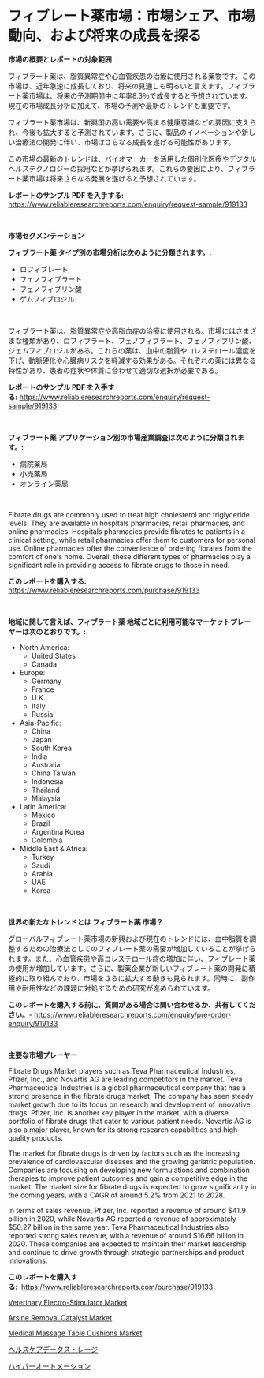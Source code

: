 <p><h1>フィブレート薬市場：市場シェア、市場動向、および将来の成長を探る</h1></p><p><strong>市場の概要とレポートの対象範囲</strong></p>
<p><p>フィブラート薬は、脂質異常症や心血管疾患の治療に使用される薬物です。この市場は、近年急速に成長しており、将来の見通しも明るいと言えます。フィブラート薬市場は、将来の予測期間中に年率8.3％で成長すると予想されています。現在の市場成長分析に加えて、市場の予測や最新のトレンドも重要です。</p><p>フィブラート薬市場は、新興国の高い需要や高まる健康意識などの要因に支えられ、今後も拡大すると予測されています。さらに、製品のイノベーションや新しい治療法の開発に伴い、市場はさらなる成長を遂げる可能性があります。</p><p>この市場の最新のトレンドは、バイオマーカーを活用した個別化医療やデジタルヘルステクノロジーの採用などが挙げられます。これらの要因により、フィブラート薬市場は将来さらなる発展を遂げると予想されています。</p></p>
<p><strong>レポートのサンプル PDF を入手する:</strong> <a href="https://www.reliableresearchreports.com/enquiry/request-sample/919133">https://www.reliableresearchreports.com/enquiry/request-sample/919133</a></p>
<p>&nbsp;</p>
<p><strong>市場セグメンテーション</strong></p>
<p><strong>フィブラート薬 タイプ別の市場分析は次のように分類されます。:</strong></p>
<p><ul><li>ロフィブレート</li><li>フェノフィブラート</li><li>フェノフィブリン酸</li><li>ゲムフィブロジル</li></ul></p>
<p>&nbsp;</p>
<p><p>フィブラート薬は、脂質異常症や高脂血症の治療に使用される。市場にはさまざまな種類があり、ロフィブラート、フェノフィブラート、フェノフィブリン酸、ジェムフィブロジルがある。これらの薬は、血中の脂質やコレステロール濃度を下げ、動脈硬化や心臓病リスクを軽減する効果がある。それぞれの薬には異なる特性があり、患者の症状や体質に合わせて適切な選択が必要である。</p></p>
<p><strong>レポートのサンプル PDF を入手する:</strong>&nbsp;<a href="https://www.reliableresearchreports.com/enquiry/request-sample/919133">https://www.reliableresearchreports.com/enquiry/request-sample/919133</a></p>
<p>&nbsp;</p>
<p><strong> フィブラート薬 アプリケーション別の市場産業調査は次のように分類されます。:</strong></p>
<p><ul><li>病院薬局</li><li>小売薬局</li><li>オンライン薬局</li></ul></p>
<p>&nbsp;</p>
<p><p>Fibrate drugs are commonly used to treat high cholesterol and triglyceride levels. They are available in hospitals pharmacies, retail pharmacies, and online pharmacies. Hospitals pharmacies provide fibrates to patients in a clinical setting, while retail pharmacies offer them to customers for personal use. Online pharmacies offer the convenience of ordering fibrates from the comfort of one's home. Overall, these different types of pharmacies play a significant role in providing access to fibrate drugs to those in need.</p></p>
<p><strong>このレポートを購入する:</strong>&nbsp; <a href="https://www.reliableresearchreports.com/purchase/919133">https://www.reliableresearchreports.com/purchase/919133</a></p>
<p>&nbsp;</p>
<p><strong>地域に関して言えば、フィブラート薬 地域ごとに利用可能なマーケットプレーヤーは次のとおりです。:</strong></p>
<p><ul>
    <li>
        North America:
        <ul>
            <li>United States</li>
            <li>Canada</li>
        </ul>
    </li>
    <li>
        Europe:
        <ul>
            <li>Germany</li>
            <li>France</li>
            <li>U.K.</li>
            <li>Italy</li>
            <li>Russia</li>
        </ul>
    </li>
    <li>
        Asia-Pacific:
        <ul>
            <li>China</li>
            <li>Japan</li>
            <li>South Korea</li>
            <li>India</li>
            <li>Australia</li>
            <li>China Taiwan</li>
            <li>Indonesia</li>
            <li>Thailand</li>
            <li>Malaysia</li>
        </ul>
    </li>
    <li>
        Latin America:
        <ul>
            <li>Mexico</li>
            <li>Brazil</li>
            <li>Argentina Korea</li>
            <li>Colombia</li>
        </ul>
    </li>
    <li>
        Middle East & Africa:
        <ul>
            <li>Turkey</li>
            <li>Saudi</li>
            <li>Arabia</li>
            <li>UAE</li>
            <li>Korea</li>
        </ul>
    </li>
    </ul></p>
<p>&nbsp;</p>
<p><strong>世界の新たなトレンドとは フィブラート薬 市場？</strong></p>
<p><p>グローバルフィブレート薬市場の新興および現在のトレンドには、血中脂質を調整するための治療法としてのフィブレート薬の需要が増加していることが挙げられます。また、心血管疾患や高コレステロール症の増加に伴い、フィブレート薬の使用が増加しています。さらに、製薬企業が新しいフィブレート薬の開発に積極的に取り組んでおり、市場をさらに拡大する動きも見られます。同時に、副作用や耐用性などの課題に対処するための研究が進められています。</p></p>
<p><strong>このレポートを購入する前に、質問がある場合は問い合わせるか、共有してください。</strong>- <a href="https://www.reliableresearchreports.com/enquiry/pre-order-enquiry/919133">https://www.reliableresearchreports.com/enquiry/pre-order-enquiry/919133</a></p>
<p>&nbsp;</p>
<p><strong>主要な市場プレーヤー</strong></p>
<p><p>Fibrate Drugs Market players such as Teva Pharmaceutical Industries, Pfizer, Inc., and Novartis AG are leading competitors in the market. Teva Pharmaceutical Industries is a global pharmaceutical company that has a strong presence in the fibrate drugs market. The company has seen steady market growth due to its focus on research and development of innovative drugs. Pfizer, Inc. is another key player in the market, with a diverse portfolio of fibrate drugs that cater to various patient needs. Novartis AG is also a major player, known for its strong research capabilities and high-quality products.</p><p>The market for fibrate drugs is driven by factors such as the increasing prevalence of cardiovascular diseases and the growing geriatric population. Companies are focusing on developing new formulations and combination therapies to improve patient outcomes and gain a competitive edge in the market. The market size for fibrate drugs is expected to grow significantly in the coming years, with a CAGR of around 5.2% from 2021 to 2028.</p><p>In terms of sales revenue, Pfizer, Inc. reported a revenue of around $41.9 billion in 2020, while Novartis AG reported a revenue of approximately $50.27 billion in the same year. Teva Pharmaceutical Industries also reported strong sales revenue, with a revenue of around $16.66 billion in 2020. These companies are expected to maintain their market leadership and continue to drive growth through strategic partnerships and product innovations.</p></p>
<p><strong>このレポートを購入する:</strong>&nbsp;&nbsp;<a href="https://www.reliableresearchreports.com/purchase/919133">https://www.reliableresearchreports.com/purchase/919133</a></p>
<p><p><a href="https://github.com/guneycigdem35/Market-Research-Report-List-2/blob/main/veterinary-electro-stimulator-market.md">Veterinary Electro-Stimulator Market</a></p><p><a href="https://issuu.com/reportprime-2/docs/arsine-removal-catalyst-market-size-2030.pptx">Arsine Removal Catalyst Market</a></p><p><a href="https://github.com/bentleemidoriestelle7o/Market-Research-Report-List-1/blob/main/medical-massage-table-cushions-market.md">Medical Massage Table Cushions Market</a></p><p><a href="https://github.com/mohamedbakry57/Market-Research-Report-List-2/blob/main/6209453182773.md">ヘルスケアデータストレージ</a></p><p><a href="https://github.com/lababdou/Market-Research-Report-List-2/blob/main/6560645182774.md">ハイパーオートメーション</a></p></p>